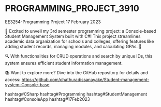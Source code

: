 # PROGRAMMING_PROJECT_3910
EE3254-Programming Project
17 February 2023

🎉 Excited to unveil my 3rd semester programming project: a Console-based Student Management System built with C#! This project streamlines academic data organization for schools and colleges, offering features like adding student records, managing modules, and calculating GPAs. 🌟

🔍 With functionalities for CRUD operations and search by unique IDs, this system ensures efficient student information management.

📚 Want to explore more? Dive into the GitHub repository for details and access: https://github.com/chathuradissanayake/Student-management-system-Console-base

hashtag#CSharp hashtag#Programming hashtag#StudentManagement hashtag#ConsoleApp hashtag#17Feb2023
